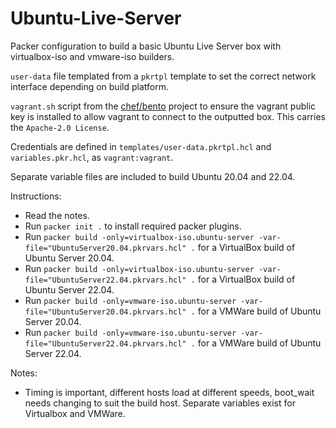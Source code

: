 # Ubuntu-Live-Server

Packer configuration to build a basic Ubuntu Live Server box with virtualbox-iso and vmware-iso builders.

`user-data` file templated from a `pkrtpl` template to set the correct network interface depending on build platform.

`vagrant.sh` script from the [chef/bento](https://github.com/chef/bento) project to ensure the vagrant public key is installed to allow vagrant to connect to the outputted box. This carries the `Apache-2.0 License`. 

Credentials are defined in `templates/user-data.pkrtpl.hcl` and `variables.pkr.hcl`, as `vagrant:vagrant`.

Separate variable files are included to build Ubuntu 20.04 and 22.04.

Instructions:
-   Read the notes.
-   Run `packer init .` to install required packer plugins.
-   Run `packer build -only=virtualbox-iso.ubuntu-server -var-file="UbuntuServer20.04.pkrvars.hcl" .` for a VirtualBox build of Ubuntu Server 20.04.
-   Run `packer build -only=virtualbox-iso.ubuntu-server -var-file="UbuntuServer22.04.pkrvars.hcl" .` for a VirtualBox build of Ubuntu Server 22.04.
-   Run `packer build -only=vmware-iso.ubuntu-server -var-file="UbuntuServer20.04.pkrvars.hcl" .` for a VMWare build of Ubuntu Server 20.04.
-   Run `packer build -only=vmware-iso.ubuntu-server -var-file="UbuntuServer22.04.pkrvars.hcl" .` for a VMWare build of Ubuntu Server 22.04.

Notes:
-   Timing is important, different hosts load at different speeds, boot_wait needs changing to suit the build host. Separate variables exist for Virtualbox and VMWare.

